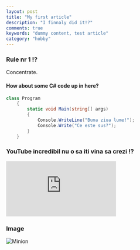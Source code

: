 ```yaml
---
layout: post
title: "My first article"
description: "I finnaly did it!?"
comments: true
keywords: "dummy content, test article"
category: "hobby"
---
```



### Rule nr 1 !?

Concentrate.

#### How about some C# code up in here?

```csharp
class Program
    {
        static void Main(string[] args)
        {
            Console.WriteLine("Buna ziua lume!"); 
            Console.Write("Ce este sus?");
        }
    }
```

### YouTube incredibil nu o sa iti vina sa crezi !? 

<div class="video-container"><iframe src="https://www.youtube.com/watch?v=CglhQzAIOvE" frameborder="0" allowfullscreen></iframe></div>

### Image

![Minion](http://octodex.github.com/images/minion.png)
